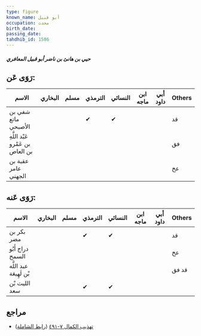```yaml
---
type: figure
known_name: أبو قبيل
occupation: محدث
birth_date:
passing_date:
tahdhib_id: 1586
---
```

##### حيي بن هانئ بن ناضر أبو قبيل المعافري

## رَوَى عَن:
| الاسم                            | البخاري | مسلم | الترمذي | النسائي | ابن ماجه | أبي داود | Others |
| -------------------------------- | ------- | ---- | ------- | ------- | -------- | -------- | ------ |
| شفي بن ماتع الأصبحي              |         |      | ✔       | ✔       |          |          | قد     |
| عَبْد اللَّهِ بن عَمْرو بن العاص |         |      |         |         |          |          | فق     |
| عقبة بن عامر الجهني              |         |      |         |         |          |          | عخ     |
## رَوَى عَنه:
| الاسم                   | البخاري | مسلم | الترمذي | النسائي | ابن ماجه | أبي داود | Others |
| ----------------------- | ------- | ---- | ------- | ------- | -------- | -------- | ------ |
| بكر بن مضر              |         |      | ✔       | ✔       |          |          | قد     |
| دراج أَبُو السمح        |         |      |         |         |          |          | عخ     |
| عبد اللَّه بْن لَهِيعَة |         |      |         |         |          |          | قد فق  |
| الليث بْن سعد           |         |      | ✔       | ✔       |          |          |        |
## مراجع
- [تهذيب الكمال ٧-٤٩١](obsidian://open?vault=Tahdhib-al-Kamal&file=Figures/١٥٨٦-حيي%20بن%20هانئ%20بن%20ناضر%20أبو%20قبيل%20المعافري) ([رابط الشاملة](https://shamela.ws/book/3722/3713))